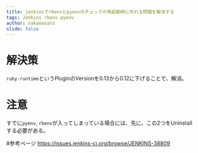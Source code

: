 ```yaml
---
title: jenkinsでrbenvとpyenvのチェックが再起動時に外れる問題を解決する
tags: Jenkins rbenv pyenv
author: nakamasato
slide: false
---
```


# 解決策

`ruby-runtime`というPluginのVersionを0.13から0.12に下げることで、解消。


# 注意
すでに`pyenv`, `rbenv`が入ってしまっている場合には、先に、この2つをUninstallする必要がある。


#参考ページ
https://issues.jenkins-ci.org/browse/JENKINS-38809


